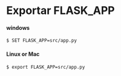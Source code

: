 # Exportar FLASK_APP

#### windows 

    $ SET FLASK_APP=src/app.py

#### Linux or Mac

    $ export FLASK_APP=src/app.py
